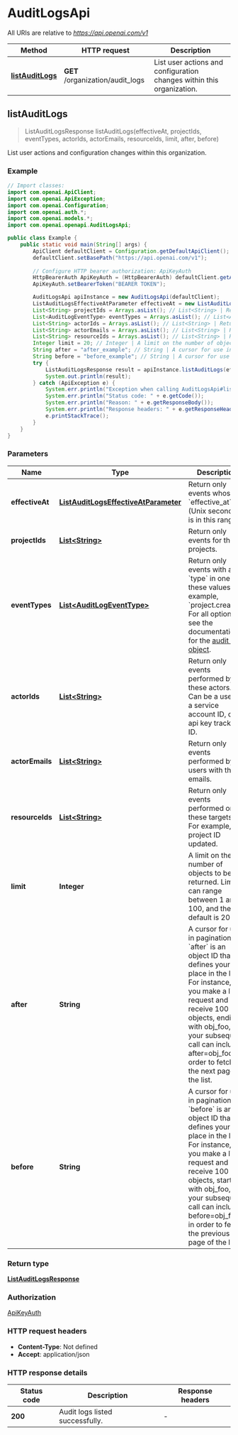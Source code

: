 # AuditLogsApi

All URIs are relative to *https://api.openai.com/v1*

| Method | HTTP request | Description |
|------------- | ------------- | -------------|
| [**listAuditLogs**](AuditLogsApi.md#listAuditLogs) | **GET** /organization/audit_logs | List user actions and configuration changes within this organization. |



## listAuditLogs

> ListAuditLogsResponse listAuditLogs(effectiveAt, projectIds, eventTypes, actorIds, actorEmails, resourceIds, limit, after, before)

List user actions and configuration changes within this organization.

### Example

```java
// Import classes:
import com.openai.ApiClient;
import com.openai.ApiException;
import com.openai.Configuration;
import com.openai.auth.*;
import com.openai.models.*;
import com.openai.openapi.AuditLogsApi;

public class Example {
    public static void main(String[] args) {
        ApiClient defaultClient = Configuration.getDefaultApiClient();
        defaultClient.setBasePath("https://api.openai.com/v1");
        
        // Configure HTTP bearer authorization: ApiKeyAuth
        HttpBearerAuth ApiKeyAuth = (HttpBearerAuth) defaultClient.getAuthentication("ApiKeyAuth");
        ApiKeyAuth.setBearerToken("BEARER TOKEN");

        AuditLogsApi apiInstance = new AuditLogsApi(defaultClient);
        ListAuditLogsEffectiveAtParameter effectiveAt = new ListAuditLogsEffectiveAtParameter(); // ListAuditLogsEffectiveAtParameter | Return only events whose `effective_at` (Unix seconds) is in this range.
        List<String> projectIds = Arrays.asList(); // List<String> | Return only events for these projects.
        List<AuditLogEventType> eventTypes = Arrays.asList(); // List<AuditLogEventType> | Return only events with a `type` in one of these values. For example, `project.created`. For all options, see the documentation for the [audit log object](/docs/api-reference/audit-logs/object).
        List<String> actorIds = Arrays.asList(); // List<String> | Return only events performed by these actors. Can be a user ID, a service account ID, or an api key tracking ID.
        List<String> actorEmails = Arrays.asList(); // List<String> | Return only events performed by users with these emails.
        List<String> resourceIds = Arrays.asList(); // List<String> | Return only events performed on these targets. For example, a project ID updated.
        Integer limit = 20; // Integer | A limit on the number of objects to be returned. Limit can range between 1 and 100, and the default is 20. 
        String after = "after_example"; // String | A cursor for use in pagination. `after` is an object ID that defines your place in the list. For instance, if you make a list request and receive 100 objects, ending with obj_foo, your subsequent call can include after=obj_foo in order to fetch the next page of the list. 
        String before = "before_example"; // String | A cursor for use in pagination. `before` is an object ID that defines your place in the list. For instance, if you make a list request and receive 100 objects, starting with obj_foo, your subsequent call can include before=obj_foo in order to fetch the previous page of the list. 
        try {
            ListAuditLogsResponse result = apiInstance.listAuditLogs(effectiveAt, projectIds, eventTypes, actorIds, actorEmails, resourceIds, limit, after, before);
            System.out.println(result);
        } catch (ApiException e) {
            System.err.println("Exception when calling AuditLogsApi#listAuditLogs");
            System.err.println("Status code: " + e.getCode());
            System.err.println("Reason: " + e.getResponseBody());
            System.err.println("Response headers: " + e.getResponseHeaders());
            e.printStackTrace();
        }
    }
}
```

### Parameters


| Name | Type | Description  | Notes |
|------------- | ------------- | ------------- | -------------|
| **effectiveAt** | [**ListAuditLogsEffectiveAtParameter**](.md)| Return only events whose &#x60;effective_at&#x60; (Unix seconds) is in this range. | [optional] |
| **projectIds** | [**List&lt;String&gt;**](String.md)| Return only events for these projects. | [optional] |
| **eventTypes** | [**List&lt;AuditLogEventType&gt;**](AuditLogEventType.md)| Return only events with a &#x60;type&#x60; in one of these values. For example, &#x60;project.created&#x60;. For all options, see the documentation for the [audit log object](/docs/api-reference/audit-logs/object). | [optional] |
| **actorIds** | [**List&lt;String&gt;**](String.md)| Return only events performed by these actors. Can be a user ID, a service account ID, or an api key tracking ID. | [optional] |
| **actorEmails** | [**List&lt;String&gt;**](String.md)| Return only events performed by users with these emails. | [optional] |
| **resourceIds** | [**List&lt;String&gt;**](String.md)| Return only events performed on these targets. For example, a project ID updated. | [optional] |
| **limit** | **Integer**| A limit on the number of objects to be returned. Limit can range between 1 and 100, and the default is 20.  | [optional] [default to 20] |
| **after** | **String**| A cursor for use in pagination. &#x60;after&#x60; is an object ID that defines your place in the list. For instance, if you make a list request and receive 100 objects, ending with obj_foo, your subsequent call can include after&#x3D;obj_foo in order to fetch the next page of the list.  | [optional] |
| **before** | **String**| A cursor for use in pagination. &#x60;before&#x60; is an object ID that defines your place in the list. For instance, if you make a list request and receive 100 objects, starting with obj_foo, your subsequent call can include before&#x3D;obj_foo in order to fetch the previous page of the list.  | [optional] |

### Return type

[**ListAuditLogsResponse**](ListAuditLogsResponse.md)

### Authorization

[ApiKeyAuth](../README.md#ApiKeyAuth)

### HTTP request headers

- **Content-Type**: Not defined
- **Accept**: application/json


### HTTP response details
| Status code | Description | Response headers |
|-------------|-------------|------------------|
| **200** | Audit logs listed successfully. |  -  |


